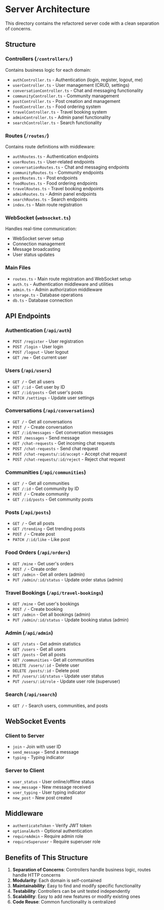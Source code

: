 # Server Architecture

This directory contains the refactored server code with a clean separation of concerns.

## Structure

### Controllers (`/controllers/`)
Contains business logic for each domain:
- `authController.ts` - Authentication (login, register, logout, me)
- `userController.ts` - User management (CRUD, settings)
- `conversationController.ts` - Chat and messaging functionality
- `communityController.ts` - Community management
- `postController.ts` - Post creation and management
- `foodController.ts` - Food ordering system
- `travelController.ts` - Travel booking system
- `adminController.ts` - Admin panel functionality
- `searchController.ts` - Search functionality

### Routes (`/routes/`)
Contains route definitions with middleware:
- `authRoutes.ts` - Authentication endpoints
- `userRoutes.ts` - User-related endpoints
- `conversationRoutes.ts` - Chat and messaging endpoints
- `communityRoutes.ts` - Community endpoints
- `postRoutes.ts` - Post endpoints
- `foodRoutes.ts` - Food ordering endpoints
- `travelRoutes.ts` - Travel booking endpoints
- `adminRoutes.ts` - Admin panel endpoints
- `searchRoutes.ts` - Search endpoints
- `index.ts` - Main route registration

### WebSocket (`websocket.ts`)
Handles real-time communication:
- WebSocket server setup
- Connection management
- Message broadcasting
- User status updates

### Main Files
- `routes.ts` - Main route registration and WebSocket setup
- `auth.ts` - Authentication middleware and utilities
- `admin.ts` - Admin authorization middleware
- `storage.ts` - Database operations
- `db.ts` - Database connection

## API Endpoints

### Authentication (`/api/auth`)
- `POST /register` - User registration
- `POST /login` - User login
- `POST /logout` - User logout
- `GET /me` - Get current user

### Users (`/api/users`)
- `GET /` - Get all users
- `GET /:id` - Get user by ID
- `GET /:id/posts` - Get user's posts
- `PATCH /settings` - Update user settings

### Conversations (`/api/conversations`)
- `GET /` - Get all conversations
- `POST /` - Create conversation
- `GET /:id/messages` - Get conversation messages
- `POST /messages` - Send message
- `GET /chat-requests` - Get incoming chat requests
- `POST /chat-requests` - Send chat request
- `POST /chat-requests/:id/accept` - Accept chat request
- `POST /chat-requests/:id/reject` - Reject chat request

### Communities (`/api/communities`)
- `GET /` - Get all communities
- `GET /:id` - Get community by ID
- `POST /` - Create community
- `GET /:id/posts` - Get community posts

### Posts (`/api/posts`)
- `GET /` - Get all posts
- `GET /trending` - Get trending posts
- `POST /` - Create post
- `PATCH /:id/like` - Like post

### Food Orders (`/api/orders`)
- `GET /mine` - Get user's orders
- `POST /` - Create order
- `GET /admin` - Get all orders (admin)
- `PUT /admin/:id/status` - Update order status (admin)

### Travel Bookings (`/api/travel-bookings`)
- `GET /mine` - Get user's bookings
- `POST /` - Create booking
- `GET /admin` - Get all bookings (admin)
- `PUT /admin/:id/status` - Update booking status (admin)

### Admin (`/api/admin`)
- `GET /stats` - Get admin statistics
- `GET /users` - Get all users
- `GET /posts` - Get all posts
- `GET /communities` - Get all communities
- `DELETE /users/:id` - Delete user
- `DELETE /posts/:id` - Delete post
- `PUT /users/:id/status` - Update user status
- `PUT /users/:id/role` - Update user role (superuser)

### Search (`/api/search`)
- `GET /` - Search users, communities, and posts

## WebSocket Events

### Client to Server
- `join` - Join with user ID
- `send_message` - Send a message
- `typing` - Typing indicator

### Server to Client
- `user_status` - User online/offline status
- `new_message` - New message received
- `user_typing` - User typing indicator
- `new_post` - New post created

## Middleware

- `authenticateToken` - Verify JWT token
- `optionalAuth` - Optional authentication
- `requireAdmin` - Require admin role
- `requireSuperuser` - Require superuser role

## Benefits of This Structure

1. **Separation of Concerns**: Controllers handle business logic, routes handle HTTP concerns
2. **Modularity**: Each domain is self-contained
3. **Maintainability**: Easy to find and modify specific functionality
4. **Testability**: Controllers can be unit tested independently
5. **Scalability**: Easy to add new features or modify existing ones
6. **Code Reuse**: Common functionality is centralized
